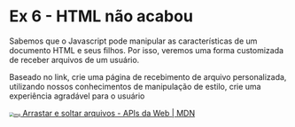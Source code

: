 # Ex 6 - HTML não acabou

Sabemos que o Javascript pode manipular as características de um documento HTML e seus filhos. Por isso, veremos uma forma customizada de receber arquivos de um usuário.

Baseado no link, crie uma página de recebimento de arquivo personalizada, utilizando nossos conhecimentos de manipulação de estilo, crie uma experiência agradável para o usuário



[<img src="https://developer.mozilla.org/favicon-48x48.97046865.png" alt="img" style="zoom: 50%;" /> Arrastar e soltar arquivos - APIs da Web | MDN](https://developer.mozilla.org/pt-BR/docs/Web/API/HTML_Drag_and_Drop_API/File_drag_and_drop)

